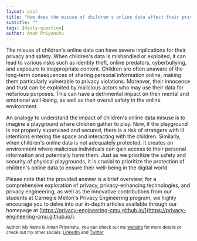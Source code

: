 ```yaml
---
layout: post
title: "How does the misuse of children's online data affect their privacy and safety?"
subtitle: ""
tags: [daily-question]
author: Aman Priyanshu
---
```


The misuse of children's online data can have severe implications for their privacy and safety. When children's data is mishandled or exploited, it can lead to various risks such as identity theft, online predators, cyberbullying, and exposure to inappropriate content. Children are often unaware of the long-term consequences of sharing personal information online, making them particularly vulnerable to privacy violations. Moreover, their innocence and trust can be exploited by malicious actors who may use their data for nefarious purposes. This can have a detrimental impact on their mental and emotional well-being, as well as their overall safety in the online environment.

An analogy to understand the impact of children's online data misuse is to imagine a playground where children gather to play. Now, if the playground is not properly supervised and secured, there is a risk of strangers with ill intentions entering the space and interacting with the children. Similarly, when children's online data is not adequately protected, it creates an environment where malicious individuals can gain access to their personal information and potentially harm them. Just as we prioritize the safety and security of physical playgrounds, it is crucial to prioritize the protection of children's online data to ensure their well-being in the digital world.

Please note that the provided answer is a brief overview; for a comprehensive exploration of privacy, privacy-enhancing technologies, and privacy engineering, as well as the innovative contributions from our students at Carnegie Mellon's Privacy Engineering program, we highly encourage you to delve into our in-depth articles available through our homepage at [https://privacy-engineering-cmu.github.io/](https://privacy-engineering-cmu.github.io/).

<small>Author: My name is Aman Priyanshu, you can check out my [website](https://amanpriyanshu.github.io/) for more details or check out my other socials: [LinkedIn](https://www.linkedin.com/in/aman-priyanshu/) and [Twitter](https://twitter.com/AmanPriyanshu6)</small>
